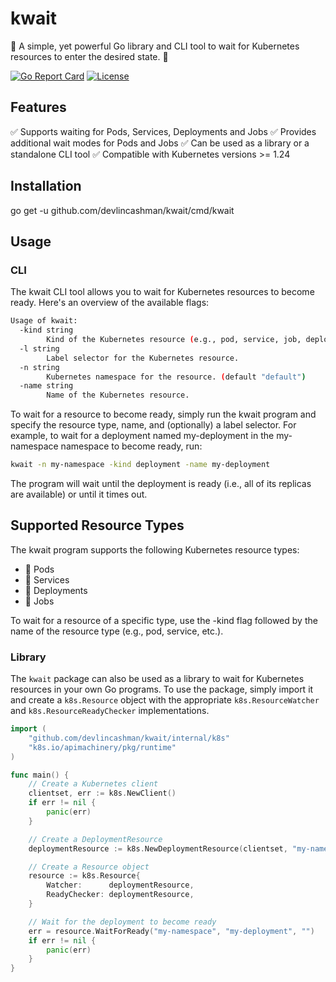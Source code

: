 # kwait

🚀 A simple, yet powerful Go library and CLI tool to wait for Kubernetes resources to enter the desired state. 🚀

[![Go Report Card](https://goreportcard.com/badge/github.com/devlincashman/kwait)](https://goreportcard.com/report/github.com/devlincashman/kwait)
[![License](https://img.shields.io/badge/license-MIT-blue.svg)](LICENSE)

## Features

✅ Supports waiting for Pods, Services, Deployments and Jobs
✅ Provides additional wait modes for Pods and Jobs
✅ Can be used as a library or a standalone CLI tool
✅ Compatible with Kubernetes versions >= 1.24

## Installation

go get -u github.com/devlincashman/kwait/cmd/kwait

## Usage

### CLI

The kwait CLI tool allows you to wait for Kubernetes resources to become ready. Here's an overview of the available flags:

```bash
Usage of kwait:
  -kind string
        Kind of the Kubernetes resource (e.g., pod, service, job, deployment).
  -l string
        Label selector for the Kubernetes resource.
  -n string
        Kubernetes namespace for the resource. (default "default")
  -name string
        Name of the Kubernetes resource.
```

To wait for a resource to become ready, simply run the kwait program and specify the resource type, name, and (optionally) a label selector. For example, to wait for a deployment named my-deployment in the my-namespace namespace to become ready, run:

```bash
kwait -n my-namespace -kind deployment -name my-deployment
```

The program will wait until the deployment is ready (i.e., all of its replicas are available) or until it times out.

## Supported Resource Types

The kwait program supports the following Kubernetes resource types:

* 🚀 Pods
* 🚀 Services
* 🚀 Deployments
* 🚀 Jobs

To wait for a resource of a specific type, use the -kind flag followed by the name of the resource type (e.g., pod, service, etc.).

### Library

The `kwait` package can also be used as a library to wait for Kubernetes resources in your own Go programs. To use the package, simply import it and create a `k8s.Resource` object with the appropriate `k8s.ResourceWatcher` and `k8s.ResourceReadyChecker` implementations.

```go
import (
    "github.com/devlincashman/kwait/internal/k8s"
    "k8s.io/apimachinery/pkg/runtime"
)

func main() {
    // Create a Kubernetes client
    clientset, err := k8s.NewClient()
    if err != nil {
        panic(err)
    }

    // Create a DeploymentResource
    deploymentResource := k8s.NewDeploymentResource(clientset, "my-namespace")

    // Create a Resource object
    resource := k8s.Resource{
        Watcher:      deploymentResource,
        ReadyChecker: deploymentResource,
    }

    // Wait for the deployment to become ready
    err = resource.WaitForReady("my-namespace", "my-deployment", "")
    if err != nil {
        panic(err)
    }
}
```
